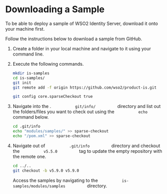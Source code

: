# Downloading a Sample

To be able to deploy a sample of WSO2 Identity Server, download
it onto your machine first.

Follow the instructions below to download a sample from GitHub.

1.  Create a folder in your local machine and navigate to it using your
    command line.
2.  Execute the following commands.
    ``` bash
    mkdir is-samples
    cd is-samples/
    git init
    git remote add -f origin https://github.com/wso2/product-is.git
    ```

    ``` bash
    git config core.sparseCheckout true
    ```

3.  Navigate into the . `           git/info/          ` directory and
    list out the folders/files you want to check out using the
    `           echo          ` command below.

    ``` bash
    cd .git/info
    echo "modules/samples/" >> sparse-checkout
    echo "/pom.xml" >> sparse-checkout
    ```

4.  Navigate out of `           .git/info          ` directory and
    checkout the `           v5.5.0          ` tag to update the empty
    repository with the remote one.

    ``` bash
    cd ../..
    git checkout -b v5.9.0 v5.9.0
    ```

    Access the samples by navigating to the
    `           is-samples/modules/samples          ` directory.
